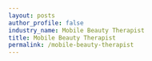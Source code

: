 ```yaml
---
layout: posts 
author_profile: false 
industry_name: Mobile Beauty Therapist
title: Mobile Beauty Therapist
permalink: /mobile-beauty-therapist
---
```

